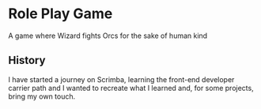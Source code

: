 # Role Play Game

A game where Wizard fights Orcs for the sake of human kind

## History

I have started a journey on Scrimba, learning the front-end developer carrier path and I wanted to recreate what I learned and, for some projects, bring my own touch.

